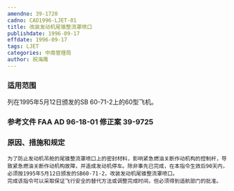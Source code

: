 ```yaml
---
amendno: 39-1720
cadno: CAD1996-LJET-01
title: 改装发动机尾锥整流罩喷口
publishdate: 1996-09-17
effdate: 1996-09-17
tags: LJET
categories: 中南管理局
author: 祝海鹰
---
```


### 适用范围 
列在1995年5月12日颁发的SB 60-71-2上的60型飞机。

### 参考文件    FAA AD 96-18-01 修正案 39-9725 

### 原因、措施和规定 
    为了防止发动机吊舱的尾锥整流罩喷口上的密封材料，影响紧急燃油关断作动机构的控制杆，导致紧急燃油关断作动机构故障，并造成发动机停车。除非事先已完成，在本指令生效后90天内，必须按1995年5月12日颁发的SB60-71-2，改装发动机尾锥整流罩喷口。 
    完成该指令可以采取保证飞行安全的替代方法或调整完成时间，但必须得到适航部门的批准。

